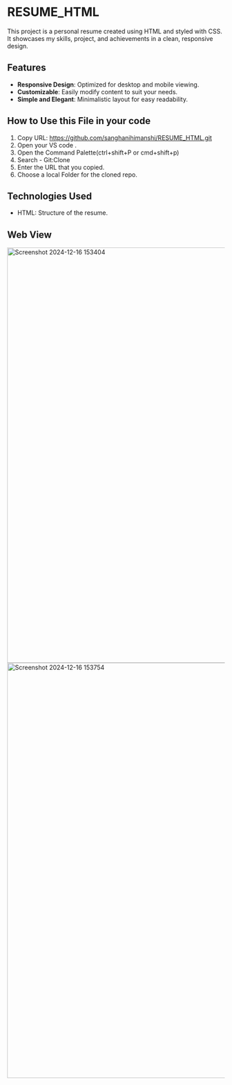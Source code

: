 # RESUME_HTML


This project is a personal resume created using HTML and styled with CSS. It showcases my skills, project, and achievements in a clean, responsive design.

## Features
- **Responsive Design**: Optimized for desktop and mobile viewing.  
- **Customizable**: Easily modify content to suit your needs.  
- **Simple and Elegant**: Minimalistic layout for easy readability.  

## How to Use this File in your code 
1. Copy URL: https://github.com/sanghanihimanshi/RESUME_HTML.git
2. Open your VS code .
3. Open the Command Palette(ctrl+shift+P or cmd+shift+p)
4. Search - Git:Clone
5. Enter the URL that you copied.
6. Choose a local Folder for the cloned repo.
## Technologies Used
- HTML: Structure of the resume.

## Web View
<img width="959" alt="Screenshot 2024-12-16 153404" src="https://github.com/user-attachments/assets/8efc7c36-6bf7-4e46-8ee0-22565c65870d" />
<img width="959" alt="Screenshot 2024-12-16 153754" src="https://github.com/user-attachments/assets/e2226ab6-aed0-4675-adb8-9128198dfe52" />
